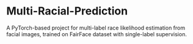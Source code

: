 # Multi-Racial-Prediction
A PyTorch-based project for multi-label race likelihood estimation from facial images, trained on FairFace dataset with single-label supervision.
